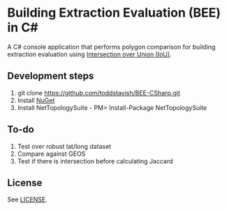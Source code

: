 # Building Extraction Evaluation (BEE) in C#

A C# console application that performs polygon comparison for building extraction evaluation using [Intersection over Union (IoU)](https://en.wikipedia.org/wiki/Jaccard_index). 

## Development steps
1. git clone https://github.com/toddstavish/BEE-CSharp.git
2. Install [NuGet](https://www.nuget.org/)
3. Install NetTopologySuite - PM> Install-Package NetTopologySuite

## To-do
1. Test over robust lat/long dataset
2. Compare against GEOS 
3. Test if there is intersection before calculating Jaccard

## License
See [LICENSE](./LICENSE).
